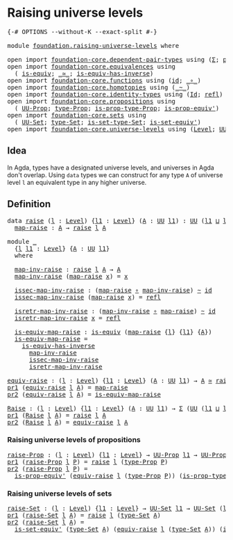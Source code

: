# Raising universe levels

<pre class="Agda"><a id="36" class="Symbol">{-#</a> <a id="40" class="Keyword">OPTIONS</a> <a id="48" class="Pragma">--without-K</a> <a id="60" class="Pragma">--exact-split</a> <a id="74" class="Symbol">#-}</a>

<a id="79" class="Keyword">module</a> <a id="86" href="foundation.raising-universe-levels.html" class="Module">foundation.raising-universe-levels</a> <a id="121" class="Keyword">where</a>

<a id="128" class="Keyword">open</a> <a id="133" class="Keyword">import</a> <a id="140" href="foundation-core.dependent-pair-types.html" class="Module">foundation-core.dependent-pair-types</a> <a id="177" class="Keyword">using</a> <a id="183" class="Symbol">(</a><a id="184" href="foundation-core.dependent-pair-types.html#502" class="Record">Σ</a><a id="185" class="Symbol">;</a> <a id="187" href="foundation-core.dependent-pair-types.html#592" class="Field">pr1</a><a id="190" class="Symbol">;</a> <a id="192" href="foundation-core.dependent-pair-types.html#604" class="Field">pr2</a><a id="195" class="Symbol">)</a>
<a id="197" class="Keyword">open</a> <a id="202" class="Keyword">import</a> <a id="209" href="foundation-core.equivalences.html" class="Module">foundation-core.equivalences</a> <a id="238" class="Keyword">using</a>
  <a id="246" class="Symbol">(</a> <a id="248" href="foundation-core.equivalences.html#1542" class="Function">is-equiv</a><a id="256" class="Symbol">;</a> <a id="258" href="foundation-core.equivalences.html#1607" class="Function Operator">_≃_</a><a id="261" class="Symbol">;</a> <a id="263" href="foundation-core.equivalences.html#2999" class="Function">is-equiv-has-inverse</a><a id="283" class="Symbol">)</a>
<a id="285" class="Keyword">open</a> <a id="290" class="Keyword">import</a> <a id="297" href="foundation-core.functions.html" class="Module">foundation-core.functions</a> <a id="323" class="Keyword">using</a> <a id="329" class="Symbol">(</a><a id="330" href="foundation-core.functions.html#309" class="Function">id</a><a id="332" class="Symbol">;</a> <a id="334" href="foundation-core.functions.html#407" class="Function Operator">_∘_</a><a id="337" class="Symbol">)</a>
<a id="339" class="Keyword">open</a> <a id="344" class="Keyword">import</a> <a id="351" href="foundation-core.homotopies.html" class="Module">foundation-core.homotopies</a> <a id="378" class="Keyword">using</a> <a id="384" class="Symbol">(</a><a id="385" href="foundation-core.homotopies.html#467" class="Function Operator">_~_</a><a id="388" class="Symbol">)</a>
<a id="390" class="Keyword">open</a> <a id="395" class="Keyword">import</a> <a id="402" href="foundation-core.identity-types.html" class="Module">foundation-core.identity-types</a> <a id="433" class="Keyword">using</a> <a id="439" class="Symbol">(</a><a id="440" href="foundation-core.identity-types.html#641" class="Datatype">Id</a><a id="442" class="Symbol">;</a> <a id="444" href="foundation-core.identity-types.html#694" class="InductiveConstructor">refl</a><a id="448" class="Symbol">)</a>
<a id="450" class="Keyword">open</a> <a id="455" class="Keyword">import</a> <a id="462" href="foundation-core.propositions.html" class="Module">foundation-core.propositions</a> <a id="491" class="Keyword">using</a>
  <a id="499" class="Symbol">(</a> <a id="501" href="foundation-core.propositions.html#1380" class="Function">UU-Prop</a><a id="508" class="Symbol">;</a> <a id="510" href="foundation-core.propositions.html#1482" class="Function">type-Prop</a><a id="519" class="Symbol">;</a> <a id="521" href="foundation-core.propositions.html#1549" class="Function">is-prop-type-Prop</a><a id="538" class="Symbol">;</a> <a id="540" href="foundation-core.propositions.html#4873" class="Function">is-prop-equiv&#39;</a><a id="554" class="Symbol">)</a>
<a id="556" class="Keyword">open</a> <a id="561" class="Keyword">import</a> <a id="568" href="foundation-core.sets.html" class="Module">foundation-core.sets</a> <a id="589" class="Keyword">using</a>
  <a id="597" class="Symbol">(</a> <a id="599" href="foundation-core.sets.html#1177" class="Function">UU-Set</a><a id="605" class="Symbol">;</a> <a id="607" href="foundation-core.sets.html#1291" class="Function">type-Set</a><a id="615" class="Symbol">;</a> <a id="617" href="foundation-core.sets.html#1342" class="Function">is-set-type-Set</a><a id="632" class="Symbol">;</a> <a id="634" href="foundation-core.sets.html#3713" class="Function">is-set-equiv&#39;</a><a id="647" class="Symbol">)</a>
<a id="649" class="Keyword">open</a> <a id="654" class="Keyword">import</a> <a id="661" href="foundation-core.universe-levels.html" class="Module">foundation-core.universe-levels</a> <a id="693" class="Keyword">using</a> <a id="699" class="Symbol">(</a><a id="700" href="Agda.Primitive.html#597" class="Postulate">Level</a><a id="705" class="Symbol">;</a> <a id="707" href="foundation-core.universe-levels.html#222" class="Primitive">UU</a><a id="709" class="Symbol">;</a> <a id="711" href="Agda.Primitive.html#810" class="Primitive Operator">_⊔_</a><a id="714" class="Symbol">)</a>
</pre>
## Idea

In Agda, types have a designated universe levels, and universes in Agda don't overlap. Using `data` types we can construct for any type `A` of universe level `l` an equivalent type in any higher universe.

## Definition

<pre class="Agda"><a id="959" class="Keyword">data</a> <a id="raise"></a><a id="964" href="foundation.raising-universe-levels.html#964" class="Datatype">raise</a> <a id="970" class="Symbol">(</a><a id="971" href="foundation.raising-universe-levels.html#971" class="Bound">l</a> <a id="973" class="Symbol">:</a> <a id="975" href="Agda.Primitive.html#597" class="Postulate">Level</a><a id="980" class="Symbol">)</a> <a id="982" class="Symbol">{</a><a id="983" href="foundation.raising-universe-levels.html#983" class="Bound">l1</a> <a id="986" class="Symbol">:</a> <a id="988" href="Agda.Primitive.html#597" class="Postulate">Level</a><a id="993" class="Symbol">}</a> <a id="995" class="Symbol">(</a><a id="996" href="foundation.raising-universe-levels.html#996" class="Bound">A</a> <a id="998" class="Symbol">:</a> <a id="1000" href="foundation-core.universe-levels.html#222" class="Primitive">UU</a> <a id="1003" href="foundation.raising-universe-levels.html#983" class="Bound">l1</a><a id="1005" class="Symbol">)</a> <a id="1007" class="Symbol">:</a> <a id="1009" href="foundation-core.universe-levels.html#222" class="Primitive">UU</a> <a id="1012" class="Symbol">(</a><a id="1013" href="foundation.raising-universe-levels.html#983" class="Bound">l1</a> <a id="1016" href="Agda.Primitive.html#810" class="Primitive Operator">⊔</a> <a id="1018" href="foundation.raising-universe-levels.html#971" class="Bound">l</a><a id="1019" class="Symbol">)</a> <a id="1021" class="Keyword">where</a>
  <a id="raise.map-raise"></a><a id="1029" href="foundation.raising-universe-levels.html#1029" class="InductiveConstructor">map-raise</a> <a id="1039" class="Symbol">:</a> <a id="1041" href="foundation.raising-universe-levels.html#996" class="Bound">A</a> <a id="1043" class="Symbol">→</a> <a id="1045" href="foundation.raising-universe-levels.html#964" class="Datatype">raise</a> <a id="1051" href="foundation.raising-universe-levels.html#971" class="Bound">l</a> <a id="1053" href="foundation.raising-universe-levels.html#996" class="Bound">A</a>

<a id="1056" class="Keyword">module</a> <a id="1063" href="foundation.raising-universe-levels.html#1063" class="Module">_</a>
  <a id="1067" class="Symbol">{</a><a id="1068" href="foundation.raising-universe-levels.html#1068" class="Bound">l</a> <a id="1070" href="foundation.raising-universe-levels.html#1070" class="Bound">l1</a> <a id="1073" class="Symbol">:</a> <a id="1075" href="Agda.Primitive.html#597" class="Postulate">Level</a><a id="1080" class="Symbol">}</a> <a id="1082" class="Symbol">{</a><a id="1083" href="foundation.raising-universe-levels.html#1083" class="Bound">A</a> <a id="1085" class="Symbol">:</a> <a id="1087" href="foundation-core.universe-levels.html#222" class="Primitive">UU</a> <a id="1090" href="foundation.raising-universe-levels.html#1070" class="Bound">l1</a><a id="1092" class="Symbol">}</a>
  <a id="1096" class="Keyword">where</a>

  <a id="1105" href="foundation.raising-universe-levels.html#1105" class="Function">map-inv-raise</a> <a id="1119" class="Symbol">:</a> <a id="1121" href="foundation.raising-universe-levels.html#964" class="Datatype">raise</a> <a id="1127" href="foundation.raising-universe-levels.html#1068" class="Bound">l</a> <a id="1129" href="foundation.raising-universe-levels.html#1083" class="Bound">A</a> <a id="1131" class="Symbol">→</a> <a id="1133" href="foundation.raising-universe-levels.html#1083" class="Bound">A</a>
  <a id="1137" href="foundation.raising-universe-levels.html#1105" class="Function">map-inv-raise</a> <a id="1151" class="Symbol">(</a><a id="1152" href="foundation.raising-universe-levels.html#1029" class="InductiveConstructor">map-raise</a> <a id="1162" href="foundation.raising-universe-levels.html#1162" class="Bound">x</a><a id="1163" class="Symbol">)</a> <a id="1165" class="Symbol">=</a> <a id="1167" href="foundation.raising-universe-levels.html#1162" class="Bound">x</a>

  <a id="1172" href="foundation.raising-universe-levels.html#1172" class="Function">issec-map-inv-raise</a> <a id="1192" class="Symbol">:</a> <a id="1194" class="Symbol">(</a><a id="1195" href="foundation.raising-universe-levels.html#1029" class="InductiveConstructor">map-raise</a> <a id="1205" href="foundation-core.functions.html#407" class="Function Operator">∘</a> <a id="1207" href="foundation.raising-universe-levels.html#1105" class="Function">map-inv-raise</a><a id="1220" class="Symbol">)</a> <a id="1222" href="foundation-core.homotopies.html#467" class="Function Operator">~</a> <a id="1224" href="foundation-core.functions.html#309" class="Function">id</a>
  <a id="1229" href="foundation.raising-universe-levels.html#1172" class="Function">issec-map-inv-raise</a> <a id="1249" class="Symbol">(</a><a id="1250" href="foundation.raising-universe-levels.html#1029" class="InductiveConstructor">map-raise</a> <a id="1260" href="foundation.raising-universe-levels.html#1260" class="Bound">x</a><a id="1261" class="Symbol">)</a> <a id="1263" class="Symbol">=</a> <a id="1265" href="foundation-core.identity-types.html#694" class="InductiveConstructor">refl</a>

  <a id="1273" href="foundation.raising-universe-levels.html#1273" class="Function">isretr-map-inv-raise</a> <a id="1294" class="Symbol">:</a> <a id="1296" class="Symbol">(</a><a id="1297" href="foundation.raising-universe-levels.html#1105" class="Function">map-inv-raise</a> <a id="1311" href="foundation-core.functions.html#407" class="Function Operator">∘</a> <a id="1313" href="foundation.raising-universe-levels.html#1029" class="InductiveConstructor">map-raise</a><a id="1322" class="Symbol">)</a> <a id="1324" href="foundation-core.homotopies.html#467" class="Function Operator">~</a> <a id="1326" href="foundation-core.functions.html#309" class="Function">id</a>
  <a id="1331" href="foundation.raising-universe-levels.html#1273" class="Function">isretr-map-inv-raise</a> <a id="1352" href="foundation.raising-universe-levels.html#1352" class="Bound">x</a> <a id="1354" class="Symbol">=</a> <a id="1356" href="foundation-core.identity-types.html#694" class="InductiveConstructor">refl</a>

  <a id="1364" href="foundation.raising-universe-levels.html#1364" class="Function">is-equiv-map-raise</a> <a id="1383" class="Symbol">:</a> <a id="1385" href="foundation-core.equivalences.html#1542" class="Function">is-equiv</a> <a id="1394" class="Symbol">(</a><a id="1395" href="foundation.raising-universe-levels.html#1029" class="InductiveConstructor">map-raise</a> <a id="1405" class="Symbol">{</a><a id="1406" href="foundation.raising-universe-levels.html#1068" class="Bound">l</a><a id="1407" class="Symbol">}</a> <a id="1409" class="Symbol">{</a><a id="1410" href="foundation.raising-universe-levels.html#1070" class="Bound">l1</a><a id="1412" class="Symbol">}</a> <a id="1414" class="Symbol">{</a><a id="1415" href="foundation.raising-universe-levels.html#1083" class="Bound">A</a><a id="1416" class="Symbol">})</a>
  <a id="1421" href="foundation.raising-universe-levels.html#1364" class="Function">is-equiv-map-raise</a> <a id="1440" class="Symbol">=</a>
    <a id="1446" href="foundation-core.equivalences.html#2999" class="Function">is-equiv-has-inverse</a>
      <a id="1473" href="foundation.raising-universe-levels.html#1105" class="Function">map-inv-raise</a>
      <a id="1493" href="foundation.raising-universe-levels.html#1172" class="Function">issec-map-inv-raise</a>
      <a id="1519" href="foundation.raising-universe-levels.html#1273" class="Function">isretr-map-inv-raise</a>

<a id="equiv-raise"></a><a id="1541" href="foundation.raising-universe-levels.html#1541" class="Function">equiv-raise</a> <a id="1553" class="Symbol">:</a> <a id="1555" class="Symbol">(</a><a id="1556" href="foundation.raising-universe-levels.html#1556" class="Bound">l</a> <a id="1558" class="Symbol">:</a> <a id="1560" href="Agda.Primitive.html#597" class="Postulate">Level</a><a id="1565" class="Symbol">)</a> <a id="1567" class="Symbol">{</a><a id="1568" href="foundation.raising-universe-levels.html#1568" class="Bound">l1</a> <a id="1571" class="Symbol">:</a> <a id="1573" href="Agda.Primitive.html#597" class="Postulate">Level</a><a id="1578" class="Symbol">}</a> <a id="1580" class="Symbol">(</a><a id="1581" href="foundation.raising-universe-levels.html#1581" class="Bound">A</a> <a id="1583" class="Symbol">:</a> <a id="1585" href="foundation-core.universe-levels.html#222" class="Primitive">UU</a> <a id="1588" href="foundation.raising-universe-levels.html#1568" class="Bound">l1</a><a id="1590" class="Symbol">)</a> <a id="1592" class="Symbol">→</a> <a id="1594" href="foundation.raising-universe-levels.html#1581" class="Bound">A</a> <a id="1596" href="foundation-core.equivalences.html#1607" class="Function Operator">≃</a> <a id="1598" href="foundation.raising-universe-levels.html#964" class="Datatype">raise</a> <a id="1604" href="foundation.raising-universe-levels.html#1556" class="Bound">l</a> <a id="1606" href="foundation.raising-universe-levels.html#1581" class="Bound">A</a>
<a id="1608" href="foundation-core.dependent-pair-types.html#592" class="Field">pr1</a> <a id="1612" class="Symbol">(</a><a id="1613" href="foundation.raising-universe-levels.html#1541" class="Function">equiv-raise</a> <a id="1625" href="foundation.raising-universe-levels.html#1625" class="Bound">l</a> <a id="1627" href="foundation.raising-universe-levels.html#1627" class="Bound">A</a><a id="1628" class="Symbol">)</a> <a id="1630" class="Symbol">=</a> <a id="1632" href="foundation.raising-universe-levels.html#1029" class="InductiveConstructor">map-raise</a>
<a id="1642" href="foundation-core.dependent-pair-types.html#604" class="Field">pr2</a> <a id="1646" class="Symbol">(</a><a id="1647" href="foundation.raising-universe-levels.html#1541" class="Function">equiv-raise</a> <a id="1659" href="foundation.raising-universe-levels.html#1659" class="Bound">l</a> <a id="1661" href="foundation.raising-universe-levels.html#1661" class="Bound">A</a><a id="1662" class="Symbol">)</a> <a id="1664" class="Symbol">=</a> <a id="1666" href="foundation.raising-universe-levels.html#1364" class="Function">is-equiv-map-raise</a>

<a id="Raise"></a><a id="1686" href="foundation.raising-universe-levels.html#1686" class="Function">Raise</a> <a id="1692" class="Symbol">:</a> <a id="1694" class="Symbol">(</a><a id="1695" href="foundation.raising-universe-levels.html#1695" class="Bound">l</a> <a id="1697" class="Symbol">:</a> <a id="1699" href="Agda.Primitive.html#597" class="Postulate">Level</a><a id="1704" class="Symbol">)</a> <a id="1706" class="Symbol">{</a><a id="1707" href="foundation.raising-universe-levels.html#1707" class="Bound">l1</a> <a id="1710" class="Symbol">:</a> <a id="1712" href="Agda.Primitive.html#597" class="Postulate">Level</a><a id="1717" class="Symbol">}</a> <a id="1719" class="Symbol">(</a><a id="1720" href="foundation.raising-universe-levels.html#1720" class="Bound">A</a> <a id="1722" class="Symbol">:</a> <a id="1724" href="foundation-core.universe-levels.html#222" class="Primitive">UU</a> <a id="1727" href="foundation.raising-universe-levels.html#1707" class="Bound">l1</a><a id="1729" class="Symbol">)</a> <a id="1731" class="Symbol">→</a> <a id="1733" href="foundation-core.dependent-pair-types.html#502" class="Record">Σ</a> <a id="1735" class="Symbol">(</a><a id="1736" href="foundation-core.universe-levels.html#222" class="Primitive">UU</a> <a id="1739" class="Symbol">(</a><a id="1740" href="foundation.raising-universe-levels.html#1707" class="Bound">l1</a> <a id="1743" href="Agda.Primitive.html#810" class="Primitive Operator">⊔</a> <a id="1745" href="foundation.raising-universe-levels.html#1695" class="Bound">l</a><a id="1746" class="Symbol">))</a> <a id="1749" class="Symbol">(λ</a> <a id="1752" href="foundation.raising-universe-levels.html#1752" class="Bound">X</a> <a id="1754" class="Symbol">→</a> <a id="1756" href="foundation.raising-universe-levels.html#1720" class="Bound">A</a> <a id="1758" href="foundation-core.equivalences.html#1607" class="Function Operator">≃</a> <a id="1760" href="foundation.raising-universe-levels.html#1752" class="Bound">X</a><a id="1761" class="Symbol">)</a>
<a id="1763" href="foundation-core.dependent-pair-types.html#592" class="Field">pr1</a> <a id="1767" class="Symbol">(</a><a id="1768" href="foundation.raising-universe-levels.html#1686" class="Function">Raise</a> <a id="1774" href="foundation.raising-universe-levels.html#1774" class="Bound">l</a> <a id="1776" href="foundation.raising-universe-levels.html#1776" class="Bound">A</a><a id="1777" class="Symbol">)</a> <a id="1779" class="Symbol">=</a> <a id="1781" href="foundation.raising-universe-levels.html#964" class="Datatype">raise</a> <a id="1787" href="foundation.raising-universe-levels.html#1774" class="Bound">l</a> <a id="1789" href="foundation.raising-universe-levels.html#1776" class="Bound">A</a>
<a id="1791" href="foundation-core.dependent-pair-types.html#604" class="Field">pr2</a> <a id="1795" class="Symbol">(</a><a id="1796" href="foundation.raising-universe-levels.html#1686" class="Function">Raise</a> <a id="1802" href="foundation.raising-universe-levels.html#1802" class="Bound">l</a> <a id="1804" href="foundation.raising-universe-levels.html#1804" class="Bound">A</a><a id="1805" class="Symbol">)</a> <a id="1807" class="Symbol">=</a> <a id="1809" href="foundation.raising-universe-levels.html#1541" class="Function">equiv-raise</a> <a id="1821" href="foundation.raising-universe-levels.html#1802" class="Bound">l</a> <a id="1823" href="foundation.raising-universe-levels.html#1804" class="Bound">A</a>
</pre>
### Raising universe levels of propositions

<pre class="Agda"><a id="raise-Prop"></a><a id="1883" href="foundation.raising-universe-levels.html#1883" class="Function">raise-Prop</a> <a id="1894" class="Symbol">:</a> <a id="1896" class="Symbol">(</a><a id="1897" href="foundation.raising-universe-levels.html#1897" class="Bound">l</a> <a id="1899" class="Symbol">:</a> <a id="1901" href="Agda.Primitive.html#597" class="Postulate">Level</a><a id="1906" class="Symbol">)</a> <a id="1908" class="Symbol">{</a><a id="1909" href="foundation.raising-universe-levels.html#1909" class="Bound">l1</a> <a id="1912" class="Symbol">:</a> <a id="1914" href="Agda.Primitive.html#597" class="Postulate">Level</a><a id="1919" class="Symbol">}</a> <a id="1921" class="Symbol">→</a> <a id="1923" href="foundation-core.propositions.html#1380" class="Function">UU-Prop</a> <a id="1931" href="foundation.raising-universe-levels.html#1909" class="Bound">l1</a> <a id="1934" class="Symbol">→</a> <a id="1936" href="foundation-core.propositions.html#1380" class="Function">UU-Prop</a> <a id="1944" class="Symbol">(</a><a id="1945" href="foundation.raising-universe-levels.html#1897" class="Bound">l</a> <a id="1947" href="Agda.Primitive.html#810" class="Primitive Operator">⊔</a> <a id="1949" href="foundation.raising-universe-levels.html#1909" class="Bound">l1</a><a id="1951" class="Symbol">)</a>
<a id="1953" href="foundation-core.dependent-pair-types.html#592" class="Field">pr1</a> <a id="1957" class="Symbol">(</a><a id="1958" href="foundation.raising-universe-levels.html#1883" class="Function">raise-Prop</a> <a id="1969" href="foundation.raising-universe-levels.html#1969" class="Bound">l</a> <a id="1971" href="foundation.raising-universe-levels.html#1971" class="Bound">P</a><a id="1972" class="Symbol">)</a> <a id="1974" class="Symbol">=</a> <a id="1976" href="foundation.raising-universe-levels.html#964" class="Datatype">raise</a> <a id="1982" href="foundation.raising-universe-levels.html#1969" class="Bound">l</a> <a id="1984" class="Symbol">(</a><a id="1985" href="foundation-core.propositions.html#1482" class="Function">type-Prop</a> <a id="1995" href="foundation.raising-universe-levels.html#1971" class="Bound">P</a><a id="1996" class="Symbol">)</a>
<a id="1998" href="foundation-core.dependent-pair-types.html#604" class="Field">pr2</a> <a id="2002" class="Symbol">(</a><a id="2003" href="foundation.raising-universe-levels.html#1883" class="Function">raise-Prop</a> <a id="2014" href="foundation.raising-universe-levels.html#2014" class="Bound">l</a> <a id="2016" href="foundation.raising-universe-levels.html#2016" class="Bound">P</a><a id="2017" class="Symbol">)</a> <a id="2019" class="Symbol">=</a>
  <a id="2023" href="foundation-core.propositions.html#4873" class="Function">is-prop-equiv&#39;</a> <a id="2038" class="Symbol">(</a><a id="2039" href="foundation.raising-universe-levels.html#1541" class="Function">equiv-raise</a> <a id="2051" href="foundation.raising-universe-levels.html#2014" class="Bound">l</a> <a id="2053" class="Symbol">(</a><a id="2054" href="foundation-core.propositions.html#1482" class="Function">type-Prop</a> <a id="2064" href="foundation.raising-universe-levels.html#2016" class="Bound">P</a><a id="2065" class="Symbol">))</a> <a id="2068" class="Symbol">(</a><a id="2069" href="foundation-core.propositions.html#1549" class="Function">is-prop-type-Prop</a> <a id="2087" href="foundation.raising-universe-levels.html#2016" class="Bound">P</a><a id="2088" class="Symbol">)</a>
</pre>
### Raising universe levels of sets

<pre class="Agda"><a id="raise-Set"></a><a id="2140" href="foundation.raising-universe-levels.html#2140" class="Function">raise-Set</a> <a id="2150" class="Symbol">:</a> <a id="2152" class="Symbol">(</a><a id="2153" href="foundation.raising-universe-levels.html#2153" class="Bound">l</a> <a id="2155" class="Symbol">:</a> <a id="2157" href="Agda.Primitive.html#597" class="Postulate">Level</a><a id="2162" class="Symbol">)</a> <a id="2164" class="Symbol">{</a><a id="2165" href="foundation.raising-universe-levels.html#2165" class="Bound">l1</a> <a id="2168" class="Symbol">:</a> <a id="2170" href="Agda.Primitive.html#597" class="Postulate">Level</a><a id="2175" class="Symbol">}</a> <a id="2177" class="Symbol">→</a> <a id="2179" href="foundation-core.sets.html#1177" class="Function">UU-Set</a> <a id="2186" href="foundation.raising-universe-levels.html#2165" class="Bound">l1</a> <a id="2189" class="Symbol">→</a> <a id="2191" href="foundation-core.sets.html#1177" class="Function">UU-Set</a> <a id="2198" class="Symbol">(</a><a id="2199" href="foundation.raising-universe-levels.html#2153" class="Bound">l</a> <a id="2201" href="Agda.Primitive.html#810" class="Primitive Operator">⊔</a> <a id="2203" href="foundation.raising-universe-levels.html#2165" class="Bound">l1</a><a id="2205" class="Symbol">)</a>
<a id="2207" href="foundation-core.dependent-pair-types.html#592" class="Field">pr1</a> <a id="2211" class="Symbol">(</a><a id="2212" href="foundation.raising-universe-levels.html#2140" class="Function">raise-Set</a> <a id="2222" href="foundation.raising-universe-levels.html#2222" class="Bound">l</a> <a id="2224" href="foundation.raising-universe-levels.html#2224" class="Bound">A</a><a id="2225" class="Symbol">)</a> <a id="2227" class="Symbol">=</a> <a id="2229" href="foundation.raising-universe-levels.html#964" class="Datatype">raise</a> <a id="2235" href="foundation.raising-universe-levels.html#2222" class="Bound">l</a> <a id="2237" class="Symbol">(</a><a id="2238" href="foundation-core.sets.html#1291" class="Function">type-Set</a> <a id="2247" href="foundation.raising-universe-levels.html#2224" class="Bound">A</a><a id="2248" class="Symbol">)</a>
<a id="2250" href="foundation-core.dependent-pair-types.html#604" class="Field">pr2</a> <a id="2254" class="Symbol">(</a><a id="2255" href="foundation.raising-universe-levels.html#2140" class="Function">raise-Set</a> <a id="2265" href="foundation.raising-universe-levels.html#2265" class="Bound">l</a> <a id="2267" href="foundation.raising-universe-levels.html#2267" class="Bound">A</a><a id="2268" class="Symbol">)</a> <a id="2270" class="Symbol">=</a>
  <a id="2274" href="foundation-core.sets.html#3713" class="Function">is-set-equiv&#39;</a> <a id="2288" class="Symbol">(</a><a id="2289" href="foundation-core.sets.html#1291" class="Function">type-Set</a> <a id="2298" href="foundation.raising-universe-levels.html#2267" class="Bound">A</a><a id="2299" class="Symbol">)</a> <a id="2301" class="Symbol">(</a><a id="2302" href="foundation.raising-universe-levels.html#1541" class="Function">equiv-raise</a> <a id="2314" href="foundation.raising-universe-levels.html#2265" class="Bound">l</a> <a id="2316" class="Symbol">(</a><a id="2317" href="foundation-core.sets.html#1291" class="Function">type-Set</a> <a id="2326" href="foundation.raising-universe-levels.html#2267" class="Bound">A</a><a id="2327" class="Symbol">))</a> <a id="2330" class="Symbol">(</a><a id="2331" href="foundation-core.sets.html#1342" class="Function">is-set-type-Set</a> <a id="2347" href="foundation.raising-universe-levels.html#2267" class="Bound">A</a><a id="2348" class="Symbol">)</a>
</pre>